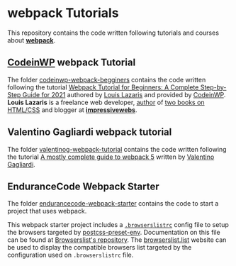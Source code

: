 # webpack Tutorials

This repository contains the code written following tutorials and courses about [**webpack**](https://webpack.js.org/).

## [CodeinWP](https://www.codeinwp.com/) webpack Tutorial

The folder [codeinwp-webpack-begginers](./codeinwp-webpack-begginers) contains the code written following the tutorial [Webpack Tutorial for Beginners: A Complete Step-by-Step Guide for 2021](https://www.codeinwp.com/blog/webpack-tutorial-for-beginners/) authored by [Louis Lazaris](https://twitter.com/impressivewebs) and provided by [CodeinWP](https://www.codeinwp.com/). **Louis Lazaris** is a freelance web developer, [author](https://www.sitepoint.com/premium/books/html5-css3-for-the-real-world-2nd-edition) of [two books on HTML/CSS](https://www.sitepoint.com/premium/books/jump-start-css) and blogger at [**impressivewebs**](https://www.impressivewebs.com/).

## Valentino Gagliardi webpack tutorial

The folder [valentinog-webpack-tutorial](./valentinog-webpack-tutorial) contains the code written following the tutorial [A mostly complete guide to webpack 5](https://www.valentinog.com/blog/webpack/) written by [Valentino Gagliardi](https://www.valentinog.com/).

## EnduranceCode Webpack Starter

The folder [endurancecode-webpack-starter](./endurancecode-webpack-starter/) contains the code to start a project that uses webpack.

This webpack starter project includes a [`.browserslistrc`](./endurancecode-webpack-starter/.browserslistrc) config file to setup the browsers targeted by [postcss-preset-env](https://github.com/csstools/postcss-plugins/tree/main/plugin-packs/postcss-preset-env). Documentation on this file can be found at [Browserslist's repository](https://github.com/browserslist/browserslist#config-file). The [browserslist.list](https://browsersl.ist/) website can be used to display the compatible browsers list targeted by the configuration used on `.browserslistrc` file.
